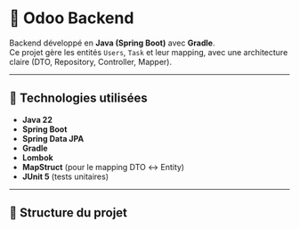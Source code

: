 # 📌 Odoo Backend

Backend développé en **Java (Spring Boot)** avec **Gradle**.  
Ce projet gère les entités `Users`, `Task` et leur mapping, avec une architecture claire (DTO, Repository, Controller, Mapper).

---

## 🚀 Technologies utilisées

- **Java 22**
- **Spring Boot**
- **Spring Data JPA**
- **Gradle**
- **Lombok**
- **MapStruct** (pour le mapping DTO ↔ Entity)
- **JUnit 5** (tests unitaires)

---

## 📂 Structure du projet

